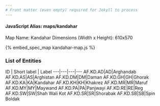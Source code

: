 ```yaml
---
# Front matter (even empty) required for Jekyll to process
---
```


#### JavaScript Alias: maps/kandahar

Map Name: Kandahar
Dimensions (Width x Height): 610x570



{% embed_spec_map kandahar-map.js %}

### List of Entities

ID | Short label | Label
---|---|---|---
AF.KD.AD|AD|Arghandab
AF.KD.AS|AS|Arghistan
AF.KD.DM|DM|Daman
AF.KD.GH|GH|Ghorak
AF.KD.KA|KA|Kandahar
AF.KD.KH|KH|Khakrez
AF.KD.MR|MR|Maruf
AF.KD.MY|MY|Maywand
AF.KD.PA|PA|Panjwayi
AF.KD.RE|RE|Reg
AF.KD.SW|SW|Shah Wali Kot
AF.KD.SR|SR|Shorabak
AF.KD.SB|SB|Spin Boldak
